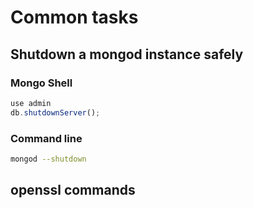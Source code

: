 # Common tasks

## Shutdown a mongod instance safely

### Mongo Shell

``` javascript
use admin
db.shutdownServer();
```

### Command line
```bash
mongod --shutdown
```

## openssl commands

